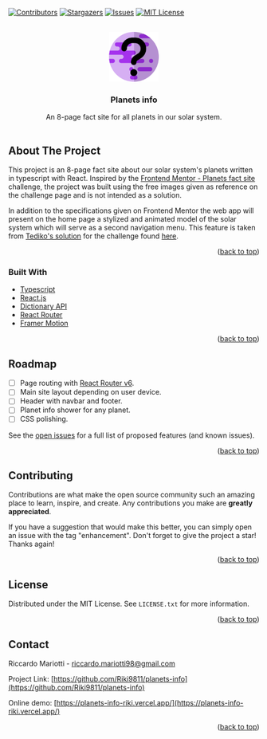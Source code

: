 <div id="top"></div>

<!-- SHIELDS -->
[![Contributors][contributors-shield]][contributors-url]
[![Stargazers][stars-shield]][stars-url]
[![Issues][issues-shield]][issues-url]
[![MIT License][license-shield]][license-url]

<!-- PROJECT LOGO -->
<br />
<div align="center">
  <a href="https://planets-info-riki.vercel.app/">
    <img src="public/logo.svg" alt="Logo" height="100">
  </a>

<h3 align="center">Planets info</h3>

  <p align="center">
    An 8-page fact site for all planets in our solar system.
    <br />
    <br />
  </p>
</div>



<!-- ABOUT THE PROJECT -->
## About The Project

This project is an 8-page fact site about our solar system's planets written in typescript with React. Inspired by the <a href="https://www.frontendmentor.io/challenges/planets-fact-site-gazqN8w_f">Frontend Mentor - Planets fact site</a> challenge, the project was built using the free images given as reference on the challenge page and is not intended as a solution.

In addition to the specifications given on Frontend Mentor the web app will present on the home page a stylized and animated model of the solar system which will serve as a second navigation menu. This feature is taken from <a href="https://github.com/tediko/planets-fact">Tediko's solution</a> for the challenge found <a href="https://planets-tediko.netlify.app/">here</a>.

<p align="right">(<a href="#top">back to top</a>)</p>



### Built With

* [Typescript](https://www.typescriptlang.org/)
* [React.js](https://reactjs.org/)
* [Dictionary API](https://dictionaryapi.dev/)
* [React Router](https://reactrouter.com)
* [Framer Motion](https://www.framer.com/motion/)

<p align="right">(<a href="#top">back to top</a>)</p>



<!-- ROADMAP -->
## Roadmap

- [ ] Page routing with <a href="https://reactrouter.com">React Router v6</a>.
- [ ] Main site layout depending on user device.
- [ ] Header with navbar and footer.
- [ ] Planet info shower for any planet.
- [ ] CSS polishing.

See the [open issues](https://github.com/Riki9811/planets-info/issues) for a full list of proposed features (and known issues).

<p align="right">(<a href="#top">back to top</a>)</p>



<!-- CONTRIBUTING -->
## Contributing

Contributions are what make the open source community such an amazing place to learn, inspire, and create. Any contributions you make are **greatly appreciated**.

If you have a suggestion that would make this better, you can simply open an issue with the tag "enhancement". Don't forget to give the project a star! Thanks again!

<p align="right">(<a href="#top">back to top</a>)</p>



<!-- LICENSE -->
## License

Distributed under the MIT License. See `LICENSE.txt` for more information.

<p align="right">(<a href="#top">back to top</a>)</p>



<!-- CONTACT -->
## Contact

Riccardo Mariotti - riccardo.mariotti98@gmail.com

Project Link: [https://github.com/Riki9811/planets-info](https://github.com/Riki9811/planets-info)

Online demo: [https://planets-info-riki.vercel.app/](https://planets-info-riki.vercel.app/)

<p align="right">(<a href="#top">back to top</a>)</p>

<!-- MARKDOWN LINKS & IMAGES -->
[contributors-shield]: https://img.shields.io/github/contributors/Riki9811/planets-info.svg?style=for-the-badge
[contributors-url]: https://github.com/Riki9811/planets-info/graphs/contributors

[stars-shield]: https://img.shields.io/github/stars/Riki9811/planets-info.svg?style=for-the-badge
[stars-url]: https://github.com/Riki9811/planets-info/stargazers

[issues-shield]: https://img.shields.io/github/issues/Riki9811/planets-info.svg?style=for-the-badge
[issues-url]: https://github.com/Riki9811/planets-info/issues

[license-shield]: https://img.shields.io/github/license/Riki9811/planets-info.svg?style=for-the-badge
[license-url]: https://github.com/Riki9811/planets-info/blob/master/LICENSE.txt

